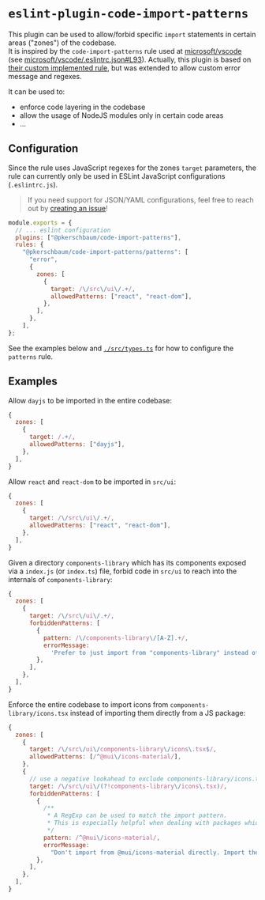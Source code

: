 # `eslint-plugin-code-import-patterns`

This plugin can be used to allow/forbid specific `import` statements in certain areas ("zones") of the codebase.  
It is inspired by the `code-import-patterns` rule used at [microsoft/vscode](https://github.com/microsoft/vscode) (see [microsoft/vscode/.eslintrc.json#L93](https://github.com/microsoft/vscode/blob/31dfab2f7c5f72b163cf2c012d15bbea5550779a/.eslintrc.json#L93)). Actually, this plugin is based on [their custom implemented rule](https://github.com/microsoft/vscode/blob/d7f4200ec34f2aaa779113e408a63d5553727af7/build/lib/eslint/code-import-patterns.ts), but was extended to allow custom error message and regexes.

It can be used to:

- enforce code layering in the codebase
- allow the usage of NodeJS modules only in certain code areas
- ...

## Configuration

Since the rule uses JavaScript regexes for the zones `target` parameters, the rule can currently only be used in ESLint JavaScript configurations (`.eslintrc.js`).

> If you need support for JSON/YAML configurations, feel free to reach out by [creating an issue](https://github.com/pkerschbaum/eslint-plugin-code-import-patterns/issues)!

```javascript
module.exports = {
  // ... eslint configuration
  plugins: ["@pkerschbaum/code-import-patterns"],
  rules: {
    "@pkerschbaum/code-import-patterns/patterns": [
      "error",
      {
        zones: [
          {
            target: /\/src\/ui\/.+/,
            allowedPatterns: ["react", "react-dom"],
          },
        ],
      },
    ],
};
```

See the examples below and [`./src/types.ts`](./src/types.ts) for how to configure the `patterns` rule.

## Examples

Allow `dayjs` to be imported in the entire codebase:

```javascript
{
  zones: [
    {
      target: /.+/,
      allowedPatterns: ["dayjs"],
    },
  ],
}
```

Allow `react` and `react-dom` to be imported in `src/ui`:

```javascript
{
  zones: [
    {
      target: /\/src\/ui\/.+/,
      allowedPatterns: ["react", "react-dom"],
    },
  ],
}
```

Given a directory `components-library` which has its components exposed via a `index.js` (or `index.ts`) file, forbid code in `src/ui` to reach into the internals of `components-library`:

```javascript
{
  zones: [
    {
      target: /\/src\/ui\/.+/,
      forbiddenPatterns: [
        {
          pattern: /\/components-library\/[A-Z].+/,
          errorMessage:
            'Prefer to just import from "components-library" instead of reaching for the component files.',
        },
      ],
    },
  ],
}
```

Enforce the entire codebase to import icons from `components-library/icons.tsx` instead of importing them directly from a JS package:

```javascript
{
  zones: [
    {
      target: /\/src\/ui\/components-library\/icons\.tsx$/,
      allowedPatterns: [/^@mui\/icons-material/],
    },
    {
      // use a negative lookahead to exclude components-library/icons.tsx from this zone
      target: /\/src\/ui\/(?!components-library\/icons\.tsx)/,
      forbiddenPatterns: [
        {
          /**
           * A RegExp can be used to match the import pattern.
           * This is especially helpful when dealing with packages which have a slash in their package name (scoped packages).
           */
          pattern: /^@mui\/icons-material/,
          errorMessage:
            "Don't import from @mui/icons-material directly. Import the icon from component-library/icons.tsx instead. If the icon in question is not present in icons.tsx yet, add the icon there. (putting all icons in icons.tsx makes it easier to modify them in the future)",
        },
      ],
    },
  ],
}
```
